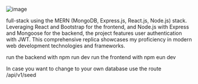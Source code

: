![image](https://github.com/user-attachments/assets/112214af-2394-409a-b53e-de56bc3d56bc)

full-stack using the MERN (MongoDB, Express.js, React.js, Node.js) stack. Leveraging React and Bootstrap for the frontend, and Node.js with Express and Mongoose for the backend, the project features user authentication with JWT. This comprehensive replica showcases my proficiency in modern web development technologies and frameworks. 

run the backend with npm run dev 
run the frontend with npm eun dev

In case you want to change to your own database use the route /api/v1/seed
